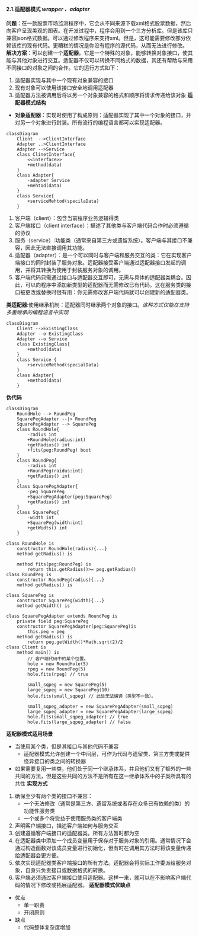 #### 2.1.适配器模式 *wrapper 、adapter*
**问题**：在一款股票市场监测程序中，它会从不同来源下载xml格式股票数据，然后向客户呈现美观的图表。在开发过程中，程序会用到一个三方分析库。但是该库只兼容json格式数据。可以通过修改程序来支持xml。但是，这可能需要修改部分依赖该库的现有代码。更糟糕的情况是你没有程序的源代码，从而无法进行修改。
**解决方案**：可以创建一个**适配器**。它是一个特殊的对象，能够转换对象接口，使其能与其他对象进行交互。适配器不仅可以转换不同格式的数据，其还有帮助与采用不同接口的对象之间的合作。它的运行方式如下：
1. 适配器实现与其中一个现有对象兼容的接口
2. 现有对象可以使用该接口安全地调用适配器
3. 适配器方法被调用后将以另一个对象兼容的格式和顺序将请求传递给该对象
**适配器模式结构**
- **对象适配器**：实现时使用了构成原则：适配器实现了其中一个对象的接口，并对另一个对象进行封装。所有流行的编程语言都可以实现适配器。
```mermaid
classDiagram
	Client  -->ClientInterface
	Adapter ..>ClientInterface
	Adapter -->Service
	class ClinetInterface{
		<<interface>>
		+method(data)
	}
	class Adapter{
		-adapter Service
		+mehtod(data)
	}
	class Service{
		+serviceMehtod(specilaData)
	}
```
1. 客户端（client）：包含当前程序业务逻辑得类
2. 客户端接口（client interface）：描述了其他类与客户端代码合作时必须遵循的协议
3. 服务（service）:功能类（通常来自第三方或遗留系统）。客户端与其接口不兼容，因此无法直接调用其功能。
4. 适配器（adapter）：是一个可以同时与客户端和服务交互的类：它在实现客户端接口的同时封装了服务对象。适配器接受客户端通过适配器接口发起的调用，并将其转换为使用于封装服务对象的调用。
5. 客户端代码只需通过接口与适配器交互即可，无需与具体的适配器类耦合。因此，可以向程序中添加新类型的适配器而无需修改已有代码。这在服务类的接口被更改或替换时很有用：你无需修改客户端代码就可以创建新的适配器类。

**类适配器**:使用继承机制：适配器同时继承两个对象的接口。*这种方式仅能在支持多重继承的编程语言中实现*
```mermaid
classDiagram
	Client -->ExistingClass
	Adapter --o ExistingClass
	Adapter --o Service
	class ExistingClass{
		+method(data)
	}
	class Service {
		+serviceMethod(specialData)
	}
	class Adapter{
		+method(data)
	}
```
**伪代码**
```mermaid
classDiagram
	RoundHole --> RoundPeg
	SquarePegAdapter --|> RoundPeg
	SquarePegAdapter --> SquarePeg
	class RoundHole{
		-radius int
		+RoundHole(radius:int)
		+getRadius() int
		+fits(peg:RoundPeg) boot
	}
	class RoundPeg{
		-radius int
		+RoundPeg(raidus:int)
		+getRadius() int
	}
	class SquarePegAdapter{
		-peg SquarePeg
		+SquarePegAdapter(peg:SquarePeg)
		+getRadius() int
	}
	class SquarePeg{
		-width int
		+SquarePeg(width:int)
		+getWidts() int
	}
```
```pseudocode
class RoundHole is
	constructor RoundHole(radius){...}
	method getRadius() is
		
	method fits(peg:RoundPeg) is
		return this.getRadius()>= peg.getRadius()
class RoundPeg is
	constructor RoundPeg(radius){...}
	method getRadius() is
		
class SquarePeg is
	constructor SquarePeg(width){...}
	method getWidth() is
	
class SquarePegAdapter extends RoundPeg is
	private field peg:SquarePeg
	constructor SquarePegAdapter(peg:SquarePeg)is
		this.peg = peg
	method getRadius() is
		return peg.getWidth()*Math.sqrt(2)/2
class Client is
	method main() is
		// 客户端代码中的某个位置。
        hole = new RoundHole(5)
        rpeg = new RoundPeg(5)
        hole.fits(rpeg) // true

        small_sqpeg = new SquarePeg(5)
        large_sqpeg = new SquarePeg(10)
        hole.fits(small_sqpeg) // 此处无法编译（类型不一致）。

        small_sqpeg_adapter = new SquarePegAdapter(small_sqpeg)
        large_sqpeg_adapter = new SquarePegAdapter(large_sqpeg)
        hole.fits(small_sqpeg_adapter) // true
        hole.fits(large_sqpeg_adapter) // false
```

**适配器模式适用场景**
 - 当使用某个类，但是其接口与其他代码不兼容
 	- 适配器模式允许创建一个中间层，可作为代码与遗留类、第三方类或提供怪异接口的类之间的转换器
 - 如果需要复用一些类，他们处于同一个继承体系，并且他们又有了额外的一些共同的方法，但是这些共同的方法不是所有在这一继承体系中的子类所具有的共性
**实现方式**
1. 确保至少有两个类的接口不兼容：
   - 一个无法修改（通常是第三方、遗留系统或者存在众多已有依赖的类）的功能性服务类
   - 一个或多个将受益于使用服务类的客户端类
2. 声明客户端接口，描述客户端如何与服务交互
3. 创建遵循客户端接口的适配器类。所有方法暂时都为空
4. 在适配器类中添加一个成员变量用于保存对于服务对象的引用。通常情况下会通过构造函数对该成员变量进行初始化，但有时在调用其方法时将该变量传递给适配器会更方便。
5. 依次实现适配器类客户端接口的所有方法。适配器会将实际工作委派给服务对象，自身只负责接口或数据格式的转换。
6. 客户端必须通过客户端接口使用适配器。这样一来，就可以在不影响客户端代码的情况下修改或拓展适配器。
**适配器模式优缺点**
- 优点
	- 单一职责
	- 开闭原则
- 缺点
	- 代码整体复杂度增加